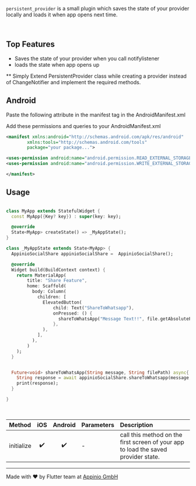 ```persistent_provider``` is a small plugin which saves the state of your provider locally and loads it when app opens next time.

<br />


## Top Features

- Saves the state of your provider when you call notifylistener
- loads the state when app opens up



** Simply Extend PersistentProvider class while creating a provider instead of ChangeNotifier and implement the required methods.

## Android

Paste the following attribute in the manifest tag in the AndroidManifest.xml

Add these permissions and queries to your AndroidManifest.xml

```xml
<manifest xmlns:android="http://schemas.android.com/apk/res/android"
        xmlns:tools="http://schemas.android.com/tools"
        package="your package...">

<uses-permission android:name="android.permission.READ_EXTERNAL_STORAGE" />
<uses-permission android:name="android.permission.WRITE_EXTERNAL_STORAGE" />

</manifest>
```

## Usage

```dart

class MyApp extends StatefulWidget {
  const MyApp({Key? key}) : super(key: key);

  @override
  State<MyApp> createState() => _MyAppState();
}

class _MyAppState extends State<MyApp> {
  AppinioSocialShare appinioSocialShare =  AppinioSocialShare();

  @override
  Widget build(BuildContext context) {
    return MaterialApp(
        title: "Share Feature",
        home: Scaffold(
          body: Column(
            children: [
              ElevatedButton(
                  child: Text("ShareToWhatsapp"),
                  onPressed: () {
                    shareToWhatsApp("Message Text!!", file.getAbsolutePath());
                  },
              ),
            ],
          ),
        )
    );
  }


  Future<void> shareToWhatsApp(String message, String filePath) async{
    String response = await appinioSocialShare.shareToWhatsapp(message,filePath: filePath);
    print(response);
  }

}


```

<br />


| Method        | iOS | Android | Parameters | Description
|:-------------|:-------------:|:-------------:|:-------------|:-------------
| initialize      |✔️| ✔️ |  -   | call this method on the first screen of your app to load the saved provider state.





<hr/>
Made with ❤ by Flutter team at <a href="https://appinio.com">Appinio GmbH</a>
